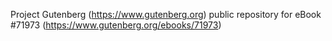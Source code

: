 Project Gutenberg (https://www.gutenberg.org) public repository
for eBook #71973 (https://www.gutenberg.org/ebooks/71973)
